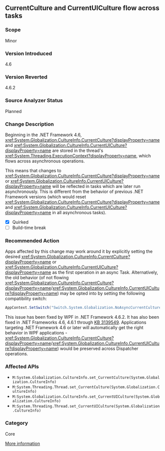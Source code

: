 ## CurrentCulture and CurrentUICulture flow across tasks

### Scope
Minor

### Version Introduced
4.6

### Version Reverted
4.6.2

### Source Analyzer Status
Planned

### Change Description

Beginning in the .NET Framework 4.6,
<xref:System.Globalization.CultureInfo.CurrentCulture?displayProperty=name> and
<xref:System.Globalization.CultureInfo.CurrentUICulture?displayProperty=name>
are stored in the thread's
<xref:System.Threading.ExecutionContext?displayProperty=name>, which flows
across asynchronous operations.

This means that changes to <xref:System.Globalization.CultureInfo.CurrentCulture?displayProperty=name>
or <xref:System.Globalization.CultureInfo.CurrentUICulture?displayProperty=name>
will be reflected in tasks which are later run asynchronously. This is different
from the behavior of previous .NET Framework versions (which would reset
<xref:System.Globalization.CultureInfo.CurrentCulture?displayProperty=name>
and <xref:System.Globalization.CultureInfo.CurrentUICulture?displayProperty=name>
in all asynchronous tasks).

- [x] Quirked
- [ ] Build-time break

### Recommended Action
Apps affected by this change may work around it by explicitly setting the desired <xref:System.Globalization.CultureInfo.CurrentCulture?displayProperty=name> or
<xref:System.Globalization.CultureInfo.CurrentUICulture?displayProperty=name>
as the first operation in an async Task. Alternatively, the old behavior (of not
flowing <xref:System.Globalization.CultureInfo.CurrentCulture?displayProperty=name>/<xref:System.Globalization.CultureInfo.CurrentUICulture?displayProperty=name>)
may be opted into by setting the following compatibility switch:

```csharp
AppContext.SetSwitch("Switch.System.Globalization.NoAsyncCurrentCulture", true);
```

This issue has been fixed by WPF in .NET Framework 4.6.2. It has also been fixed
in .NET Frameworks 4.6, 4.6.1 through [KB 3139549](https://support.microsoft.com/kb/3139549).
Applications targeting .NET Framework 4.6 or later will automatically get the right
behavior in WPF applications -
<xref:System.Globalization.CultureInfo.CurrentCulture?displayProperty=name>/<xref:System.Globalization.CultureInfo.CurrentUICulture?displayProperty=name>)
would be preserved across Dispatcher operations.

### Affected APIs
* `M:System.Globalization.CultureInfo.set_CurrentCulture(System.Globalization.CultureInfo)`
* `M:System.Threading.Thread.set_CurrentCulture(System.Globalization.CultureInfo)`
* `M:System.Globalization.CultureInfo.set_CurrentUICulture(System.Globalization.CultureInfo)`
* `M:System.Threading.Thread.set_CurrentUICulture(System.Globalization.CultureInfo)`

### Category
Core

[More information](https://docs.microsoft.com/dotnet/api/system.globalization.cultureinfo#Async)

<!-- breaking change id: 146 -->
